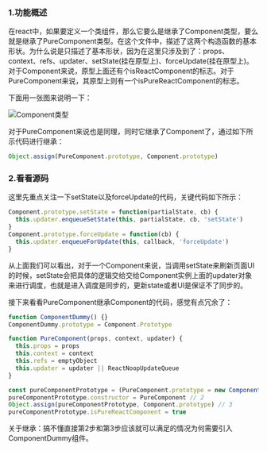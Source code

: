 ### 1.功能概述

在react中，如果要定义一个类组件，那么它要么是继承了Component类型，要么就是继承了PureComponent类型。在这个文件中，描述了这两个构造函数的基本形状。为什么说是只描述了基本形状，因为在这里只涉及到了：props、context、refs、updater、setState(挂在原型上)、forceUpdate(挂在原型上)。对于Component来说，原型上面还有个isReactComponent的标志。对于PureComponent来说，其原型上则有一个isPureReactComponent的标志。

下面用一张图来说明一下：

![Component类型](https://s1.ax1x.com/2020/05/04/Y9jAfJ.md.png)

对于PureComponent来说也是同理，同时它继承了Component了，通过如下所示代码进行继承：

```javascript
Object.assign(PureComponent.prototype, Component.prototype)
```

### 2.看看源码

这里先重点关注一下setState以及forceUpdate的代码，关键代码如下所示：

```javascript
Component.prototype.setState = function(partialState, cb) {
  this.updater.enqueueSetState(this, partialState, cb, 'setState')
}
Component.prototype.forceUpdate = function(cb) {
  this.updater.enqueueForUpdate(this, callback, 'forceUpdate')
}
```

从上面我们可以看出，对于一个Component来说，当调用setState来刷新页面UI的时候，setState会把具体的逻辑交给交给Component实例上面的updater对象来进行调度，也就是进入调度是同步的，更新state或者UI是保证不了同步的。

接下来看看PureComponent继承Component的代码，感觉有点冗余了：

```javascript
function ComponentDummy() {}
ComponentDummy.prototype = Component.Prototype

function PureComponent(props, context, updater) {
  this.props = props
  this.context = context
  this.refs = emptyObject
  this.updater = updater || ReactNoopUpdateQueue
}

const pureComponentPrototype = (PureComponent.prototype = new ComponentDummy())
pureComponentPrototype.constructor = PureComponent // 2
Object.assign(pureComponentPrototype, Component.prototype) // 3
pureComponentPrototype.isPureReactComponent = true
```

关于继承：搞不懂直接第2步和第3步应该就可以满足的情况为何需要引入ComponentDummy组件。